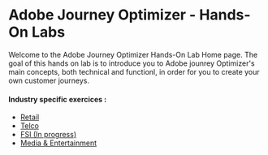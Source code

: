 # Adobe Journey Optimizer - Hands-On Labs

Welcome to the Adobe Journey Optimizer Hands-On Lab Home page.
The goal of this hands on lab is to introduce you to Adobe jounrey Optimizer's main concepts, both technical and functionl, in order for you to create your own customer journeys. 


#### Industry specific exercices : 


- [Retail](./Retail/README.md)
- [Telco](./Telco/README.md)
- [FSI (In progress)](./FSI/README.md)
- [Media & Entertainment](./ME/README.md)


